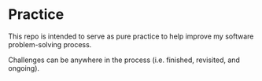 # Practice
This repo is intended to serve as pure practice to help improve my software problem-solving process.

Challenges can be anywhere in the process (i.e. finished, revisited, and ongoing).
